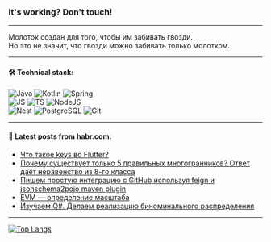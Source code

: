 ### It's working? Don't touch!

---
Молоток создан для того, чтобы им забивать гвозди. <br>
Но это не значит, что гвозди можно забивать только молотком.

---

#### 🛠️ Technical stack:

![Java](https://img.shields.io/badge/Java-informational?logo=Oracle&style=flat&logoColor=white&color=FF4500)
![Kotlin](https://img.shields.io/badge/Kotlin-informational?logo=Kotlin&style=flat&logoColor=white&color=774D97)
![Spring](https://img.shields.io/badge/SpringBoot-informational?logo=SpringBoot&style=flat&logoColor=white&color=6DB33F) <br>
![JS](https://img.shields.io/badge/JS-informational?logo=javaScript&style=flat&logoColor=black&color=F7Df1E)
![TS](https://img.shields.io/badge/TypeScript-informational?logo=typeScript&style=flat&logoColor=black&color=0667A8)
![NodeJS](https://img.shields.io/badge/NodeJS-informational?logo=node.js&style=flat&logoColor=white&color=70A760) <br>
![Nest](https://img.shields.io/badge/NestJS-informational?logo=NestJS&style=flat&logoColor=white&color=E0234E)
![PostgreSQL](https://img.shields.io/badge/PostgreSQL-informational?logo=PostgreSQL&style=flat&logoColor=white&color=DAA520)
![Git](https://img.shields.io/badge/Git-informational?logo=git&style=flat&logoColor=white&color=778899)

___

#### 💬 Latest posts from habr.com:

<!-- BLOG-POST-LIST:START -->
- [Что такое keys во Flutter?](https://habr.com/ru/articles/766534/?utm_source=habrahabr&utm_medium=rss&utm_campaign=766534)
- [Почему существует только 5 правильных многогранников? Ответ даёт неравенство из 8-го класса](https://habr.com/ru/companies/vstack/articles/764712/?utm_source=habrahabr&utm_medium=rss&utm_campaign=764712)
- [Пишем простую интеграцию с GitHub используя feign и jsonschema2pojo maven plugin](https://habr.com/ru/articles/766522/?utm_source=habrahabr&utm_medium=rss&utm_campaign=766522)
- [EVM — определение масштаба](https://habr.com/ru/articles/766516/?utm_source=habrahabr&utm_medium=rss&utm_campaign=766516)
- [Изучаем Q#. Делаем реализацию биноминального распределения](https://habr.com/ru/articles/766512/?utm_source=habrahabr&utm_medium=rss&utm_campaign=766512)
<!-- BLOG-POST-LIST:END -->

---
[![Top Langs](https://github-readme-stats-git-master-advtsetting-gmailcom.vercel.app/api/top-langs/?username=zloylis&langs_count=10&hide_title=false&title_color=e6edf3&size_weight=0.5&count_weight=0.5&layout=compact&hide_border=true&theme=dracula)](https://github.com/zloylis)

<!-- ![GitHub stats](https://github-readme-stats-git-master-advtsetting-gmailcom.vercel.app/api?username=zloylis&show_icons=true&hide_border=true&theme=dracula&hide_title=true&include_all_commits=true&count_private=true&hide=contribs&hide_rank=true) -->
